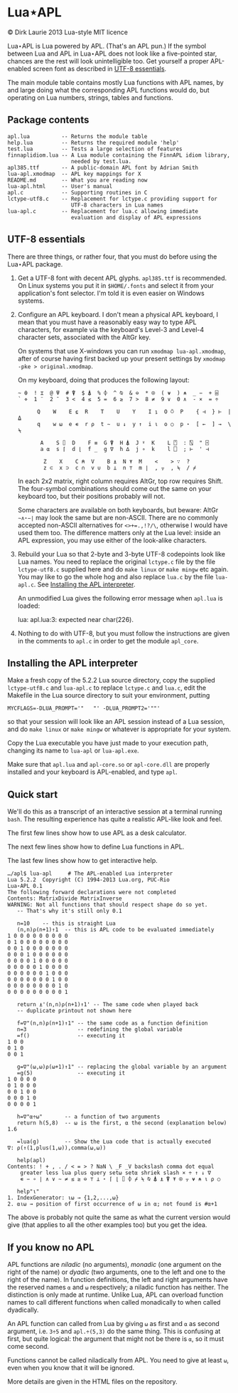 Lua⋆APL
=======

© Dirk Laurie 2013 Lua-style MIT licence

Lua⋆APL is Lua powered by APL. (That's an APL pun.) If the symbol between Lua and APL in Lua⋆APL does not look like a five-pointed star, chances are the rest will look unintelligible too. Get yourself a proper APL-enabled screen font as described in [UTF-8 essentials](#utf-8-essentials).

The main module table contains mostly Lua functions with APL names, by and large doing what the corresponding APL functions would do, but operating on Lua numbers, strings, tables and functions.

Package contents
----------------

    apl.lua          -- Returns the module table
    help.lua         -- Returns the required module 'help'
    test.lua         -- Tests a large selection of features
    finnaplidiom.lua -- A Lua module containing the FinnAPL idiom library,
                        needed by test.lua.
    apl385.ttf       -- A public-domain APL font by Adrian Smith
    lua-apl.xmodmap  -- APL key mappings for X
    README.md        -- What you are reading now
    lua-apl.html     -- User's manual
    apl.c            -- Supporting routines in C 
    lctype-utf8.c    -- Replacement for lctype.c providing support for 
                        UTF-8 characters in Lua names
    lua-apl.c        -- Replacement for lua.c allowing immediate 
                        evaluation and display of APL expressions

UTF-8 essentials
----------------

There are three things, or rather four, that you must do before using the Lua⋆APL package.

1.  Get a UTF-8 font with decent APL glyphs. `apl385.ttf` is recommended. On Linux systems you put it in `$HOME/.fonts` and select it from your application's font selector. I'm told it is even easier on Windows systems.

2.  Configure an APL keyboard. I don't mean a physical APL keyboard, I mean that you must have a reasonably easy way to type APL characters, for example via the keyboard's Level-3 and Level-4 character sets, associated with the AltGr key.

    On systems that use X-windows you can run `xmodmap lua-apl.xmodmap`, after of course having first backed up your present settings by `xmodmap -pke > original.xmodmap`.

    On my keyboard, doing that produces the following layout:

        ~ ⍬  ! ⌶  @ ⍫  # ⍒  $ ⍋  % ⌽  ^ ⍉  & ⊖  * ⍟  ( ⍱  ) ⍲  _ −  + ⌹
        ` ⋄  1 ¨  2 ¯  3 <  4 ≤  5 =  6 ≥  7 >  8 ≠  9 ∨  0 ∧  - ×  = ÷

              Q    W    E ⍷  R    T    U    Y    I ⍸  O ⍥  P    { ⊣  } ⊢  | ⍙
              q    w ⍵  e ∊  r ⍴  t ∼  u ↓  y ↑  i ⍳  o ○  p ⋆  [ ←  ] →  \ ⍀

               A    S ⌷  D    F ≡  G ⍒  H ⍋  J ⍤  K    L ⍞  : ⍂  " ⌻
               a ⍺  s ⌈  d ⌊  f _  g ∇  h ∆  j ∘  k    l ⎕  ; ⊢  ' ⊣ 

                Z    X    C ⍝  V    B ⍎  N ⍕  M    <    > ∵  ?
                z ⊂  x ⊃  c ∩  v ∪  b ⊥  n ⊤  m ∣  , ⍪  , ⍀  / ⌿       

    In each 2x2 matrix, right column requires AltGr, top row requires Shift. The four-symbol combinations should come out the same on your keyboard too, but their positions probably will not.

    Some characters are available on both keyboards, but beware: AltGr `∼∧⋆−∣` may look the same but are non-ASCII. There are no commonly accepted non-ASCII alternatives for `<>+=.,!?/\`, otherwise I would have used them too. The difference matters only at the Lua level: inside an APL expression, you may use either of the look-alike characters.

3.  Rebuild your Lua so that 2-byte and 3-byte UTF-8 codepoints look like Lua names. You need to replace the original `lctype.c` file by the file `lctype-utf8.c` supplied here and do `make linux` or `make mingw` etc again. You may like to go the whole hog and also replace `lua.c` by the file `lua-apl.c`. See [Installing the APL interpreter](#installing-the-apl-interpreter).

    An unmodified Lua gives the following error message when `apl.lua` is loaded:

    lua: apl.lua:3: <name> expected near char(226).

4.  Nothing to do with UTF-8, but you must follow the instructions are given in the comments to `apl.c` in order to get the module `apl_core`.

Installing the APL interpreter
------------------------------

Make a fresh copy of the 5.2.2 Lua source directory, copy the supplied `lctype-utf8.c` and `lua-apl.c` to replace `lctype.c` and `lua.c`, edit the Makefile in the Lua source directory to suit your environment, putting

    MYCFLAGS=-DLUA_PROMPT='"   "' -DLUA_PROMPT2='""'

so that your session will look like an APL session instead of a Lua session, and do `make linux` or `make mingw` or whatever is appropriate for your system.

Copy the Lua executable you have just made to your execution path, changing its name to `lua-apl` or `lua-apl.exe`.

Make sure that `apl.lua` and `apl-core.so` or `apl-core.dll` are properly installed and your keyboard is APL-enabled, and type `apl`.

Quick start
-----------

We'll do this as a transcript of an interactive session at a terminal running `bash`. The resulting experience has quite a realistic APL-like look and feel.

The first few lines show how to use APL as a desk calculator.

The next few lines show how to define Lua functions in APL.

The last few lines show how to get interactive help.

    …/apl$ lua-apl     # The APL-enabled Lua interpreter
    Lua 5.2.2  Copyright (C) 1994-2013 Lua.org, PUC-Rio
    Lua⋆APL 0.1
    The following forward declarations were not completed
    Contents: MatrixDivide MatrixInverse
    WARNING: Not all functions that should respect shape do so yet.
       -- That's why it's still only 0.1

       n=10    -- this is straight Lua
       (n,n)⍴(n+1)↑1  -- this is APL code to be evaluated immediately
    1 0 0 0 0 0 0 0 0 0
    0 1 0 0 0 0 0 0 0 0
    0 0 1 0 0 0 0 0 0 0
    0 0 0 1 0 0 0 0 0 0
    0 0 0 0 1 0 0 0 0 0
    0 0 0 0 0 1 0 0 0 0
    0 0 0 0 0 0 1 0 0 0
    0 0 0 0 0 0 0 1 0 0
    0 0 0 0 0 0 0 0 1 0
    0 0 0 0 0 0 0 0 0 1

       return ⍎'(n,n)⍴(n+1)↑1' -- The same code when played back
       -- duplicate printout not shown here
      
       f=∇"(n,n)⍴(n+1)↑1" -- the same code as a function definition
       n=3                -- redefining the global variable
       =f()               -- executing it
    1 0 0
    0 1 0
    0 0 1
       
       g=∇"(⍵,⍵)⍴(⍵+1)↑1" -- replacing the global variable by an argument
       =g(5)              -- executing it
    1 0 0 0 0
    0 1 0 0 0
    0 0 1 0 0
    0 0 0 1 0
    0 0 0 0 1

       h=∇"⍺÷⍵"       -- a function of two arguments
       return h(5,8)  -- ⍵ is the first, ⍺ the second (explanation below)
    1.6

       =lua(g)        -- Show the Lua code that is actually executed
    ∇: ⍴(↑(1,plus(1,⍵)),comma(⍵,⍵))

       help(apl)
    Contents: ! + , . / < = > ? NaN \ _F _V backslash comma dot equal
        greater less lua plus query set⍵ set⍺ shriek slash × ÷ ↑ ↓ ∇
        ∊ − ∘ ∣ ∧ ∨ ∼ ≠ ≤ ≥ ⊖ ⊤ ⊥ ⋆ ⌈ ⌊ ⌷ ⌽ ⌿ ⍀ ⍉ ⍋ ⍎ ⍒ ⍕ ⍟ ⍪ ⍱ ⍲ ⍳ ⍴ ○

       help"⍳"
    1. IndexGenerator: ⍳⍵ → {1,2,...,⍵}
    2. ⍺⍳⍵ → position of first occurrence of ⍵ in ⍺; not found is #⍺+1

The above is probably not quite the same as what the current version would give (that applies to all the other examples too) but you get the idea.

If you know no APL
------------------

APL functions are *niladic* (no arguments), *monadic* (one argument on the right of the name) or *dyadic* (two arguments, one to the left and one to the right of the name). In function definitions, the left and right arguments have the reserved names `⍺` and `⍵` respectively; a niladic function has neither. The distinction is only made at runtime. Unlike Lua, APL can overload function names to call different functions when called monadically to when called dyadically.

An APL function can called from Lua by giving `⍵` as first and `⍺` as second argument, i.e. `3÷5` and `apl.÷(5,3)` do the same thing. This is confusing at first, but quite logical: the argument that might not be there is `⍺`, so it must come second.

Functions cannot be called niladically from APL. You need to give at least `⍵`, even when you know that it will be ignored.

More details are given in the HTML files on the repository.
